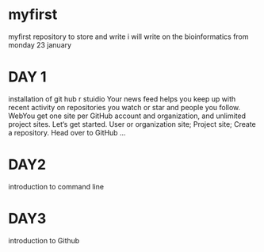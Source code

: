 # myfirst
myfirst repository to store and write
i will write on the bioinformatics from monday 23 january

# DAY 1 
 installation of git hub
 r stuidio
Your news feed helps you keep up with recent activity on repositories you watch or star and people you follow.
WebYou get one site per GitHub account and organization, and unlimited project sites. Let‘s get started. User or organization site; Project site; Create a repository. Head over to GitHub …



# DAY2
introduction to command line

# DAY3
introduction to Github
